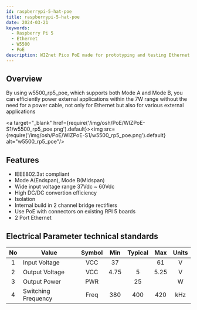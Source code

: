 ```yaml
---
id: raspberrypi-5-hat-poe
title: raspberrypi-5-hat-poe
date: 2024-03-21
keywords:
  - Raspberry Pi 5
  - Ethernet
  - W5500
  - PoE
description: WIZnet Pico PoE made for prototyping and testing Ethernet capabilities on Pico
---
```



## Overview

By using w5500_rp5_poe, which supports both Mode A and Mode B, you can efficiently power external applications within the 7W range without the need for a power cable, not only for Ethernet but also for various external applications

<a target="_blank" href={require('/img/osh/PoE/WIZPoE-S1/w5500_rp5_poe.png').default}><img src={require('/img/osh/PoE/WIZPoE-S1/w5500_rp5_poe.png').default} alt="w5500_rp5_poe"/></a>


## Features

- IEEE802.3at compliant
- Mode A(Endspan), Mode B(Midspan)
- Wide input voltage range 37Vdc ~ 60Vdc
- High DC/DC convertion efficiency
- Isolation
- Internal build in 2 channel bridge rectifiers
- Use PoE with connectors on existing RPI 5 boards
- 2 Port Ethernet

## Electrical Parameter technical standards

|  No   | Value                 | Symbol    | Min   |  Typical  | Max  |  Units |
| :---: | --------------------- | :-------: | :---: | :-------: | :--: | :----: |
|   1   | Input Voltage         | VCC       | 37    |           | 61   |    V   |
|   2   | Output Voltage        | VCC       | 4.75  |     5     | 5.25 |    V   |
|   3   | Output Power          | PWR       |       |    25     |      |    W   |
|   4   | Switching Frequency   | Freq      | 380   |    400    | 420  |  kHz   |

